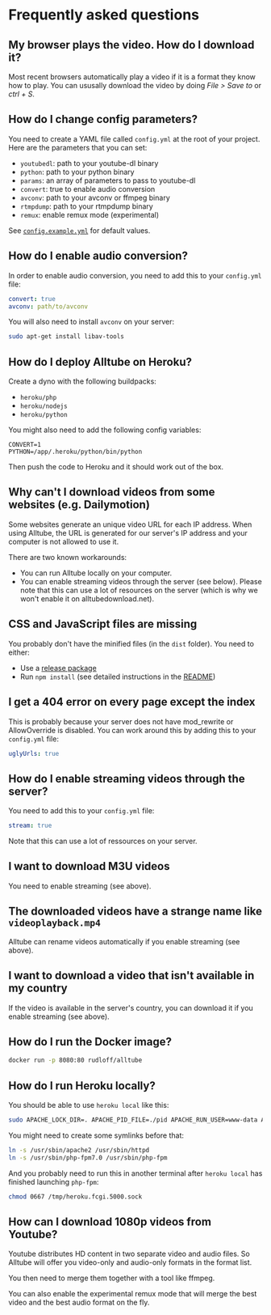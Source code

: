 # Frequently asked questions

<!-- markdownlint-disable MD026 -->

## My browser plays the video. How do I download it?

Most recent browsers automatically play a video if it is a format they know how to play.
You can ususally download the video by doing *File > Save to* or *ctrl + S*.

## How do I change config parameters?

You need to create a YAML file called `config.yml` at the root of your project.
Here are the parameters that you can set:

* `youtubedl`: path to your youtube-dl binary
* `python`: path to your python binary
* `params`: an array of parameters to pass to youtube-dl
* `convert`: true to enable audio conversion
* `avconv`: path to your avconv or ffmpeg binary
* `rtmpdump`: path to your rtmpdump binary
* `remux`: enable remux mode (experimental)

See [`config.example.yml`](config.example.yml) for default values.

## How do I enable audio conversion?

In order to enable audio conversion, you need to add this to your `config.yml` file:

```yaml
convert: true
avconv: path/to/avconv
```

You will also need to install `avconv` on your server:

```bash
sudo apt-get install libav-tools
```

## How do I deploy Alltube on Heroku?

Create a dyno with the following buildpacks:

* `heroku/php`
* `heroku/nodejs`
* `heroku/python`

You might also need to add the following config variables:

```env
CONVERT=1
PYTHON=/app/.heroku/python/bin/python
```

Then push the code to Heroku and it should work out of the box.

## Why can't I download videos from some websites (e.g. Dailymotion)

Some websites generate an unique video URL for each IP address. When using Alltube, the URL is generated for our server's IP address and your computer is not allowed to use it.

There are two known workarounds:

* You can run Alltube locally on your computer.
* You can enable streaming videos through the server (see below).
  Please note that this can use a lot of resources on the server (which is why we won't enable it on alltubedownload.net).

## CSS and JavaScript files are missing

You probably don't have the minified files (in the `dist` folder).
You need to either:

* Use a [release package](https://github.com/Rudloff/alltube/releases)
* Run `npm install` (see detailed instructions in the [README](README.md#from-git))

## I get a 404 error on every page except the index

This is probably because your server does not have mod_rewrite or AllowOverride is disabled.
You can work around this by adding this to your `config.yml` file:

```yaml
uglyUrls: true
```

## How do I enable streaming videos through the server?

You need to add this to your `config.yml` file:

```yaml
stream: true
```

Note that this can use a lot of ressources on your server.

## I want to download M3U videos

You need to enable streaming (see above).

## The downloaded videos have a strange name like `videoplayback.mp4`

Alltube can rename videos automatically if you enable streaming (see above).

## I want to download a video that isn't available in my country

If the video is available in the server's country, you can download it if you enable streaming (see above).

## How do I run the Docker image?

```bash
docker run -p 8080:80 rudloff/alltube
```

## How do I run Heroku locally?

You should be able to use `heroku local` like this:

```bash
sudo APACHE_LOCK_DIR=. APACHE_PID_FILE=./pid APACHE_RUN_USER=www-data APACHE_RUN_GROUP=www-data APACHE_LOG_DIR=. heroku local
```

You might need to create some symlinks before that:

```bash
ln -s /usr/sbin/apache2 /usr/sbin/httpd
ln -s /usr/sbin/php-fpm7.0 /usr/sbin/php-fpm
```

And you probably need to run this in another terminal after `heroku local` has finished launching `php-fpm`:

```bash
chmod 0667 /tmp/heroku.fcgi.5000.sock
```

## How can I download 1080p videos from Youtube?

Youtube distributes HD content in two separate video and audio files.
So Alltube will offer you video-only and audio-only formats in the format list.

You then need to merge them together with a tool like ffmpeg.

You can also enable the experimental remux mode that will merge the best video and the best audio format on the fly.

